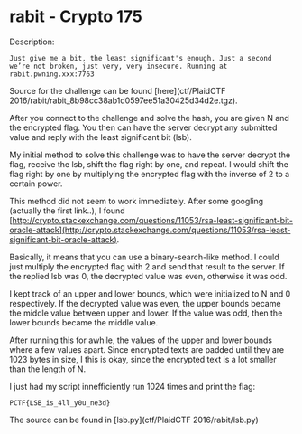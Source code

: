 # rabit - Crypto 175
Description:
```
Just give me a bit, the least significant's enough. Just a second we’re not broken, just very, very insecure. Running at rabit.pwning.xxx:7763
```

Source for the challenge can be found [here](ctf/PlaidCTF 2016/rabit/rabit_8b98cc38ab1d0597ee51a30425d34d2e.tgz).

After you connect to the challenge and solve the hash, you are given N and the encrypted flag.  You then can have the server decrypt any submitted value and reply with the least significant bit (lsb).

My initial method to solve this challenge was to have the server decrypt the flag, receive the lsb, shift the flag right by one, and repeat.
I would shift the flag right by one by multiplying the encrypted flag with the inverse of 2 to a certain power.  

This method did not seem to work immediately. After some googling (actually the first link..), I found [http://crypto.stackexchange.com/questions/11053/rsa-least-significant-bit-oracle-attack](http://crypto.stackexchange.com/questions/11053/rsa-least-significant-bit-oracle-attack).

Basically, it means that you can use a binary-search-like method.
I could just multiply the encrypted flag with 2 and send that result to the server.
If the replied lsb was 0, the decrypted value was even, otherwise it was odd.

I kept track of an upper and lower bounds, which were initialized to N and 0 respectively.
If the decrypted value was even, the upper bounds became the middle value between upper and lower.
If the value was odd, then the lower bounds became the middle value.

After running this for awhile, the values of the upper and lower bounds where a few values apart.  Since encrypted texts are padded until they are 1023 bytes in size, I this is okay, since the encrypted text is a lot smaller than the length of N.

I just had my script innefficiently run 1024 times and print the flag:
```
PCTF{LSB_is_4ll_y0u_ne3d}
```

The source can be found in [lsb.py](ctf/PlaidCTF 2016/rabit/lsb.py)
